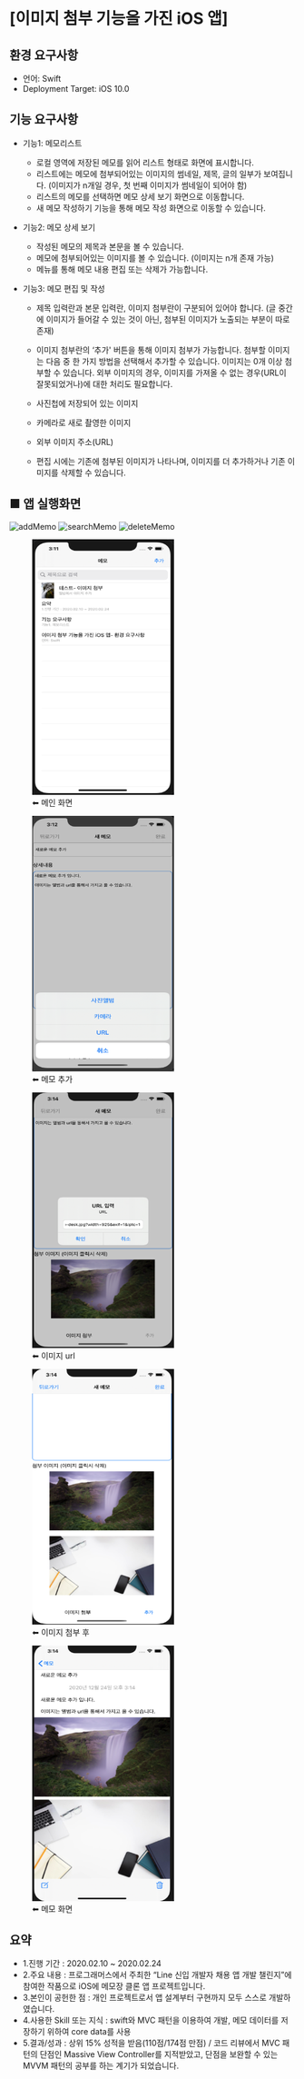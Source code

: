 # [이미지 첨부 기능을 가진 iOS 앱]


## 환경 요구사항
+ 언어: Swift
+ Deployment Target: iOS 10.0

## 기능 요구사항

+ 기능1: 메모리스트
  + 로컬 영역에 저장된 메모를 읽어 리스트 형태로 화면에 표시합니다.
  + 리스트에는 메모에 첨부되어있는 이미지의 썸네일, 제목, 글의 일부가 보여집니다. (이미지가 n개일 경우, 첫 번째 이미지가 썸네일이 되어야 함)
  + 리스트의 메모를 선택하면 메모 상세 보기 화면으로 이동합니다.
  + 새 메모 작성하기 기능을 통해 메모 작성 화면으로 이동할 수 있습니다.

+ 기능2: 메모 상세 보기
  + 작성된 메모의 제목과 본문을 볼 수 있습니다.
  + 메모에 첨부되어있는 이미지를 볼 수 있습니다. (이미지는 n개 존재 가능)
  + 메뉴를 통해 메모 내용 편집 또는 삭제가 가능합니다.

+ 기능3: 메모 편집 및 작성
  + 제목 입력란과 본문 입력란, 이미지 첨부란이 구분되어 있어야 합니다. (글 중간에 이미지가 들어갈 수 있는 것이 아닌, 첨부된 이미지가 노출되는 부분이 따로 존재)
  + 이미지 첨부란의 ‘추가' 버튼을 통해 이미지 첨부가 가능합니다. 첨부할 이미지는 다음 중 한 가지 방법을 선택해서 추가할 수 있습니다. 이미지는 0개 이상 첨부할 수 있습니다. 외부 이미지의 경우, 이미지를 가져올 수 없는 경우(URL이 잘못되었거나)에 대한 처리도 필요합니다.

  + 사진첩에 저장되어 있는 이미지
  + 카메라로 새로 촬영한 이미지
  + 외부 이미지 주소(URL)
  + 편집 시에는 기존에 첨부된 이미지가 나타나며, 이미지를 더 추가하거나 기존 이미지를 삭제할 수 있습니다.
  
## ■ 앱 실행화면

![addMemo](https://user-images.githubusercontent.com/55025822/104722682-8806cc80-5771-11eb-9fed-fe574d8388ec.gif)
![searchMemo](https://user-images.githubusercontent.com/55025822/104722790-b5ec1100-5771-11eb-9d69-5bc19d284328.gif)
![deleteMemo](https://user-images.githubusercontent.com/55025822/104722523-4a09a880-5771-11eb-8bb9-eb95045acae4.gif)


<div>
  <figure>
     <img src="appLaunchImage/mymemo_main.png" width="250" height="450">
     <figcaption>⬅︎ 메인 화면</figcaption>
  </figure>
<figure>
     <img src="appLaunchImage/mymemo_addMemo.png" width="250" height="450">
     <figcaption>⬅︎ 메모 추가</figcaption>
  </figure><figure>
     <img src="appLaunchImage/mymemo_addPicByURL.png" width="250" height="450">
     <figcaption>⬅︎ 이미지 url</figcaption>
  </figure>
</div>

<div>
  <figure>
     <img src="appLaunchImage/mymemo_after.png" width="250" height="450">
     <figcaption>⬅︎ 이미지 첨부 후</figcaption>
  </figure>
  <figure>
     <img src="appLaunchImage/mymemo_create.png" width="250" height="450">
     <figcaption>⬅︎ 메모 화면</figcaption>
  </figure>
</div>
  
## 요약

- 1.진행 기간 : 2020.02.10 ~ 2020.02.24
- 2.주요 내용 : 프로그래머스에서 주최한 “Line 신입 개발자 채용 앱 개발 챌린지”에 참여한 작품으로 iOS에 메모장 클론 앱 프로젝트입니다.
- 3.본인이 공헌한 점 : 개인 프로젝트로서 앱 설계부터 구현까지 모두 스스로 개발하였습니다. 
- 4.사용한 Skill 또는 지식 : swift와 MVC 패턴을 이용하여 개발, 메모 데이터를 저장하기 위하여 core data를 사용
- 5.결과/성과 : 상위 15% 성적을 받음(110점/174점 만점) / 코드 리뷰에서 MVC 패턴의 단점인 Massive View Controller를 지적받았고, 단점을 보완할 수 있는 MVVM 패턴의 공부를 하는 계기가 되었습니다.

